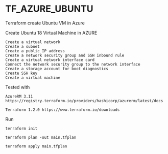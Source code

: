 # TF_AZURE_UBUNTU
Terraform create Ubuntu VM in Azure


Create Ubuntu 18 Virtual Machine in AZURE

    Create a virtual network
    Create a subnet
    Create a public IP address
    Create a network security group and SSH inbound rule
    Create a virtual network interface card
    Connect the network security group to the network interface
    Create a storage account for boot diagnostics
    Create SSH key
    Create a virtual machine

Tested with

    AzureRM 3.11 https://registry.terraform.io/providers/hashicorp/azurerm/latest/docs
    
    Terraform 1.2.0 https://www.terraform.io/downloads

Run

    terraform init
    
    terraform plan -out main.tfplan
    
    terraform apply main.tfplan
